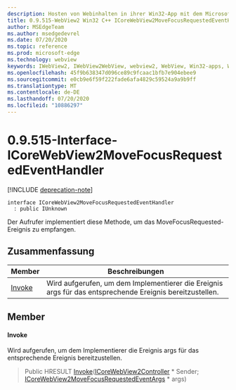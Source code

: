 ```yaml
---
description: Hosten von Webinhalten in ihrer Win32-App mit dem Microsoft Edge WebView2-Steuerelement
title: 0.9.515-WebView2 Win32 C++ ICoreWebView2MoveFocusRequestedEventHandler
author: MSEdgeTeam
ms.author: msedgedevrel
ms.date: 07/20/2020
ms.topic: reference
ms.prod: microsoft-edge
ms.technology: webview
keywords: IWebView2, IWebView2WebView, webview2, WebView, Win32-apps, Win32, Edge, ICoreWebView2, ICoreWebView2Controller, Browser-Steuerelement, Edge-HTML
ms.openlocfilehash: 45f9b638347d096ce89c9fcaac1bfb7e904ebee9
ms.sourcegitcommit: e0cb9e6f59f222fade6afa4829c59524a9a9b9ff
ms.translationtype: MT
ms.contentlocale: de-DE
ms.lasthandoff: 07/20/2020
ms.locfileid: "10886297"
---
```

# 0.9.515-Interface-ICoreWebView2MoveFocusRequestedEventHandler 

[!INCLUDE [deprecation-note](../../includes/deprecation-note.md)]

```
interface ICoreWebView2MoveFocusRequestedEventHandler
  : public IUnknown
```

Der Aufrufer implementiert diese Methode, um das MoveFocusRequested-Ereignis zu empfangen.

## Zusammenfassung

 Member                        | Beschreibungen
--------------------------------|---------------------------------------------
[Invoke](#invoke) | Wird aufgerufen, um dem Implementierer die Ereignis args für das entsprechende Ereignis bereitzustellen.

## Member

#### Invoke 

Wird aufgerufen, um dem Implementierer die Ereignis args für das entsprechende Ereignis bereitzustellen.

> Public HRESULT [Invoke](#invoke)([ICoreWebView2Controller](icorewebview2controller.md) * Sender; [ICoreWebView2MoveFocusRequestedEventArgs](icorewebview2movefocusrequestedeventargs.md) * args)

